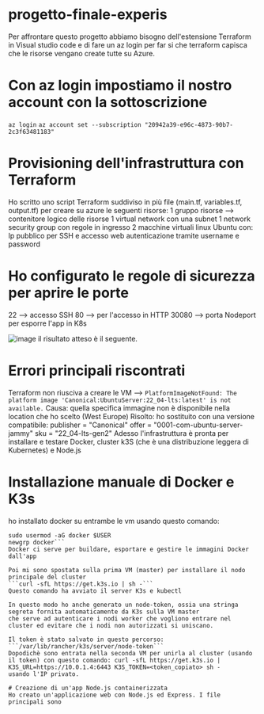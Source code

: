 # progetto-finale-experis
Per affrontare questo progetto abbiamo bisogno dell'estensione Terraform in Visual studio code e di fare un az login per far si che terraform capisca che le risorse vengano create tutte su Azure.

# Con az login impostiamo il nostro account con la sottoscrizione
```az login```
```az account set --subscription "20942a39-e96c-4873-90b7-2c3f63481183"```

# Provisioning dell'infrastruttura con Terraform
Ho scritto uno script Terraform suddiviso in più file (main.tf, variables.tf, output.tf) per creare su azure le seguenti risorse:
1 gruppo risorse --> contenitore logico delle risorse
1 virtual network con una subnet
1 network security group con regole in ingresso
2 macchine virtuali linux Ubuntu con:
Ip pubblico per SSH e accesso web
autenticazione tramite username e password

# Ho configurato le regole di sicurezza per aprire le porte
22 --> accesso SSH
80 --> per l'accesso in HTTP
30080 --> porta Nodeport per esporre l'app in K8s 

![image](https://github.com/user-attachments/assets/81893a37-2a5c-45c5-881a-5b541c775fae)
il risultato atteso è il seguente.
# Errori principali riscontrati 
Terraform non riusciva a creare le VM --> ```PlatformImageNotFound: The platform image 'Canonical:UbuntuServer:22_04-lts:latest' is not available.```
Causa: quella specifica immagine non è disponibile nella location che ho scelto (West Europe)
Risolto: ho sostituito con una versione compatibile:
publisher = "Canonical"
offer     = "0001-com-ubuntu-server-jammy"
sku       = "22_04-lts-gen2"
Adesso l'infrastruttura è pronta per installare e testare Docker, cluster k3S (che è una distribuzione leggera di Kubernetes) e Node.js

# Installazione manuale di Docker e K3s
ho installato docker su entrambe le vm usando questo comando:
```curl -fsSL https://get.docker.com | sh
sudo usermod -aG docker $USER
newgrp docker```
Docker ci serve per buildare, esportare e gestire le immagini Docker dall'app 

Poi mi sono spostata sulla prima VM (master) per installare il nodo principale del cluster
```curl -sfL https://get.k3s.io | sh -```
Questo comando ha avviato il server K3s e kubectl

In questo modo ho anche generato un node-token, ossia una stringa segreta fornita automaticamente da K3s sulla VM master 
che serve ad autenticare i nodi worker che vogliono entrare nel cluster ed evitare che i nodi non autorizzati si uniscano.

Il token è stato salvato in questo percorso: ```/var/lib/rancher/k3s/server/node-token```
Dopodichè sono entrata nella seconda VM per unirla al cluster (usando il token) con questo comando: curl -sfL https://get.k3s.io | K3S_URL=https://10.0.1.4:6443 K3S_TOKEN=<token_copiato> sh -
usando l'IP privato.

# Creazione di un'app Node.js containerizzata
Ho creato un'applicazione web con Node.js ed Express. I file principali sono




